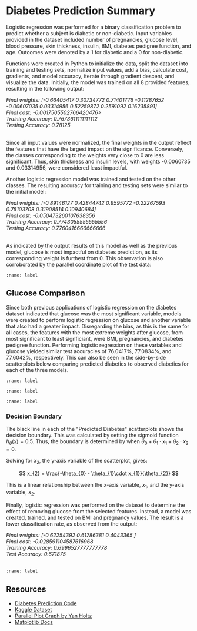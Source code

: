 # Diabetes Prediction Summary

Logistic regression was performed for a binary classification problem to predict whether a subject is diabetic or non-diabetic. Input variables provided in the dataset included number of pregnancies, glucose level, blood pressure, skin thickness, insulin, BMI, diabetes pedigree function, and age. Outcomes were denoted by a 1 for diabetic and a 0 for non-diabetic.

Functions were created in Python to initialize the data, split the dataset into training and testing sets, normalize input values, add a bias, calculate cost, gradients, and model accuracy, iterate through gradient descent, and visualize the data. Initially, the model was trained on all 8 provided features, resulting in the following output:

<i>
Final weights:  [-0.66405417  0.30734772  0.71401776 -0.11287652 -0.00607035  0.03314956  0.52259872  0.2591092   0.16235891]<br>
Final cost:  -0.0017505502766420476><br>
Training Accuracy:  0.7673611111111112<br>
Testing Accuracy:  0.78125<br>
</i>
<br>

Since all input values were normalized, the final weights in the output reflect the features that have the largest impact on the significance. Conversely, the classes corresponding to the weights very close to 0 are less significant. Thus, skin thickness and insulin levels, with weights -0.0060735 and 0.03314956, were considered least impactful.

Another logistic regression model was trained and tested on the other classes. The resulting accuracy for training and testing sets were similar to the initial model: 

<i>
Final weights:  [-0.89146127  0.42844742  0.9595772  -0.22267593  0.75103708  0.31908514 0.10940684]<br>
Final cost:  -0.050473260107638356<br>
Training Accuracy:  0.7743055555555556<br>
Testing Accuracy:  0.7760416666666666<br>
</i>
<br>

As indicated by the output results of this model as well as the previous model, glucose is most impactful on diabetes prediction, as its corresponding weight is furthest from 0. This observation is also corroborated by the parallel coordinate plot of the test data:

```{image} ./parallel-plot.png
:name: label
```


## Glucose Comparison

Since both previous applications of logistic regression on the diabetes dataset indicated that glucose was the most significant variable, models were created to perform logistic regression on glucose and another variable that also had a greater impact. Disregarding the bias, as this is the same for all cases, the features with the most extreme weights after glucose, from most significant to least signficiant, were BMI, pregnancies, and diabetes pedigree function. Performing logistic regression on these variables and glucose yielded similar test accuracies of 76.0417%, 77.0834%, and 77.6042%, respectively. This can also be seen in the side-by-side scatterplots below comparing predicted diabetics to observed diabetics for each of the three models.

```{image} ./glucose-bmi.png
:name: label
```
```{image} ./glucose-pregnancies.png
:name: label
```
```{image} ./glucose-dpf.png
:name: label
```

### Decision Boundary

The black line in each of the "Predicted Diabetes" scatterplots shows the decision boundary. This was calculated by setting the sigmoid function $h_{\theta}(x) = 0.5$. Thus, the boundary is determined by when $\theta_{0} + \theta_{1}\cdot x_{1} + \theta_{2}\cdot x_{2} = 0$.

Solving for $x_{2}$, the y-axis variable of the scatterplot, gives:

$$
x_{2} = \frac{-\theta_{0} - \theta_{1}\cdot x_{1}}{\theta_{2}}
$$

This is a linear relationship between the x-axis variable, $x_{1}$, and the y-axis variable, $x_{2}$.


Finally, logistic regression was performed on the dataset to determine the effect of removing glucose from the selected features. Instead, a model was created, trained, and tested on BMI and pregnancy values. The result is a lower classification rate, as observed from the output:

<i>
Final weights:  [-0.62254392  0.61786381  0.4043365 ]<br>
Final cost:  -0.028591104587616968<br>
Training Accuracy:  0.6996527777777778<br>
Test Accuracy:  0.671875<br>
</i>
<br>

```{image} ./bmi-pregnancies.png
:name: label
```


## Resources
* [Diabetes Prediction Code](./diabetes-logreg.ipynb)
* [Kaggle Dataset](https://www.kaggle.com/datasets/kandij/diabetes-dataset)
* [Parallel Plot Graph by Yan Holtz](https://www.python-graph-gallery.com/150-parallel-plot-with-pandas)
* [Matplotlib Docs](https://matplotlib.org/stable/api/axes_api.html)